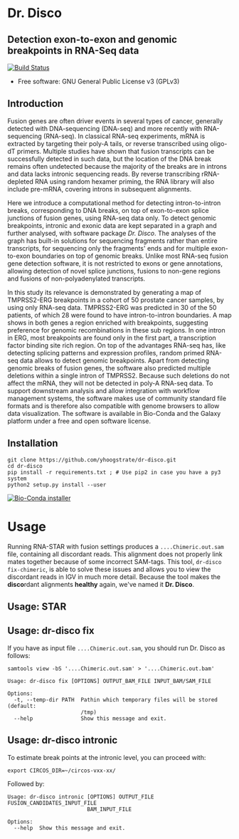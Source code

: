 Dr. Disco
=========

Detection exon-to-exon and genomic breakpoints in RNA-Seq data
--------------------------------------------------------------

[![Build Status](https://travis-ci.org/yhoogstrate/dr-disco.svg?branch=master)](https://travis-ci.org/yhoogstrate/dr-disco)
 
 - Free software: GNU General Public License v3 (GPLv3)

Introduction
------------

Fusion genes are often driver events in several types of cancer, generally detected with DNA-sequencing (DNA-seq) and more recently with RNA-sequencing (RNA-seq).
In classical RNA-seq experiments, mRNA is extracted by targeting their poly-A tails, or reverse transcribed using oligo-dT primers. 
Multiple studies have shown that fusion transcripts can be successfully detected in such data, but the location of the DNA break remains often undetected because the majority of the breaks are in introns and data lacks intronic sequencing reads.
By reverse transcribing rRNA-depleted RNA using random hexamer priming, the RNA library will also include pre-mRNA, covering introns in subsequent alignments.

Here we introduce a computational method for detecting intron-to-intron breaks, corresponding to DNA breaks, on top of exon-to-exon splice junctions of fusion genes, using RNA-seq data only.
To detect genomic breakpoints, intronic and exonic data are kept separated in a graph and further analysed, with software package  *Dr. Disco*.
The analyses of the graph has built-in solutions for sequencing fragments rather than entire transcripts, for sequencing only the fragments' ends and for multiple exon-to-exon boundaries on top of genomic breaks.
Unlike most RNA-seq fusion gene detection software, it is not restricted to exons or gene annotations, allowing detection of novel splice junctions, fusions to non-gene regions and fusions of non-polyadenylated transcripts.

In this study its relevance is demonstrated by generating a map of TMPRSS2-ERG breakpoints in a cohort of 50 prostate cancer samples, by using only RNA-seq data.
TMPRSS2-ERG was predicted in 30 of the 50 patients, of which 28 were found to have intron-to-intron boundaries.
A map shows in both genes a region enriched with breakpoints, suggesting preference for genomic recombinations in these sub regions.
In one intron in ERG, most breakpoints are found only in the first part, a transcription factor binding site rich region.
On top of the advantages RNA-seq has, like detecting splicing patterns and expression profiles, random primed RNA-seq data allows to detect genomic breakpoints.
Apart from detecting genomic breaks of fusion genes, the software also predicted multiple deletions within a single intron of TMPRSS2.
Because such deletions do not affect the mRNA, they will not be detected in poly-A RNA-seq data.
To support downstream analysis and allow integration with workflow management systems, the software makes use of community standard file formats and is therefore also compatible with genome browsers to allow data visualization.
The software is available in Bio-Conda and the Galaxy platform under a free and open software license.

Installation
------------
```
git clone https://github.com/yhoogstrate/dr-disco.git
cd dr-disco
pip install -r requirements.txt ; # Use pip2 in case you have a py3 system
python2 setup.py install --user
```

[![Bio-Conda installer](https://cdn.rawgit.com/yhoogstrate/dr-disco/master/share/bioconda-badge.svg)](share/bioconda-badge.svg)

Usage
=====

Running RNA-STAR with fusion settings produces a ``....Chimeric.out.sam`` file, containing all discordant reads. This alignment does not properly link mates together because of some incorrect SAM-tags. This tool, `dr-disco fix-chimeric`, is able to solve these issues and allows you to view the discordant reads in IGV in much more detail. Because the tool makes the **disco**rdant alignments **healthy** again, we've named it **Dr. Disco**.

Usage: STAR
-----------



Usage: dr-disco fix
-------------------
If you have as input file `....Chimeric.out.sam`, you should run Dr. Disco as follows:

```
samtools view -bS '....Chimeric.out.sam' > '....Chimeric.out.bam'
```
```
Usage: dr-disco fix [OPTIONS] OUTPUT_BAM_FILE INPUT_BAM/SAM_FILE

Options:
  -t, --temp-dir PATH  Pathin which temporary files will be stored (default:
                       /tmp)
  --help               Show this message and exit.
```

Usage: dr-disco intronic
------------------------
To estimate break points at the intronic level, you can proceed with:

```
export CIRCOS_DIR=~/circos-vxx-xx/
```

Followed by:
```
Usage: dr-disco intronic [OPTIONS] OUTPUT_FILE FUSION_CANDIDATES_INPUT_FILE
                         BAM_INPUT_FILE

Options:
  --help  Show this message and exit.
```
